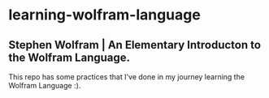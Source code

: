 # learning-wolfram-language
## Stephen Wolfram | An Elementary Introducton to the Wolfram Language.

This repo has some practices that I've done in my journey learning the Wolfram Language :).

